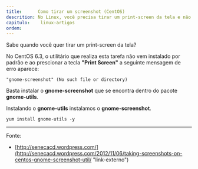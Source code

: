 ```yaml
---
title:      Como tirar um screenshot (CentOS)
descrition: No Linux, você precisa tirar um print-screen da tela e não sabe como?
capitulo:    linux-artigos
ordem:
---
```


Sabe quando você quer tirar um print-screen da tela? 

No CentOS 6.3, o utilitário que realiza esta tarefa não vem instalado por padrão e ao prescionar a tecla __"Print Screen"__
a seguinte mensagem de erro aparece:

    "gnome-screenshot" (No such file or directory)


Basta instalar o __gnome-screenshot__ que se encontra dentro do pacote __gnome-utils__.

Instalando o __gnome-utils__ instalamos  o __gnome-screenshot__.

    yum install gnome-utils -y


- - -
Fonte:
- [http://senecacd.wordpress.com/](http://senecacd.wordpress.com/2012/11/06/taking-screenshots-on-centos-gnome-screenshot-util/ "link-externo")